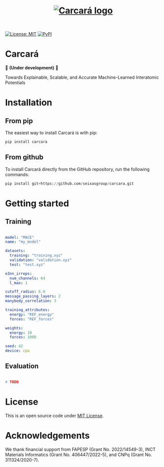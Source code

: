 <h1 align="center" style="margin-top:20px; margin-bottom:50px;">

<a href="https://github.com/seixasgroup/carcara" target="_blank" rel="noopener noreferrer">
  <picture>
    <source srcset="https://raw.githubusercontent.com/seixasgroup/carcara/refs/heads/main/logo/logo_dark.png" media="(prefers-color-scheme: dark)">
    <source srcset="https://raw.githubusercontent.com/seixasgroup/carcara/refs/heads/main/logo/logo_light.png" media="(prefers-color-scheme: light)">
    <img src="https://raw.githubusercontent.com/seixasgroup/carcara/refs/heads/main/logo/logo_light.png" alt="Carcará logo" style="height: auto; width: auto; max-height: 100px;">
  </picture>
</a>
</h1> 

[![License: MIT](https://img.shields.io/github/license/seixasgroup/carcara?color=green&style=for-the-badge)](LICENSE)    [![PyPI](https://img.shields.io/pypi/v/carcara?color=red&style=for-the-badge)](https://pypi.org/project/carcara/)

# Carcará

🚧 **(Under development)** 🚧

Towards Explainable, Scalable, and Accurate Machine-Learned Interatomic Potentials

# Installation

## From pip
The easiest way to install Carcará is with pip:

```python
pip install carcara
```

## From github
To install Carcará directly from the GitHub repository, run the following commands:

```python
pip install git+https://github.com/seixasgroup/carcara.git
```



# Getting started

## Training

```yaml

model: "MACE"
name: "my_model"

datasets:
  training: "training.xyz"
  validation: "validation.xyz"
  test: "test.xyz"

e3nn_irreps:
  num_channels: 64
  l_max: 1

cutoff_radius: 6.0
message_passing_layers: 2
manybody_correlation: 3

training_attributes:
  energy: "REF_energy"
  forces: "REF_forces"

weights:
  energy: 10
  forces: 1000

seed: 42
device: cpu

```

## Evaluation

```python

# TODO

```

# License

This is an open source code under [MIT License](https://raw.githubusercontent.com/seixasgroup/carcara/refs/heads/main/LICENSE).

# Acknowledgements

We thank financial support from FAPESP (Grant No. 2022/14549-3), INCT Materials Informatics (Grant No. 406447/2022-5), and CNPq (Grant No. 311324/2020-7).
